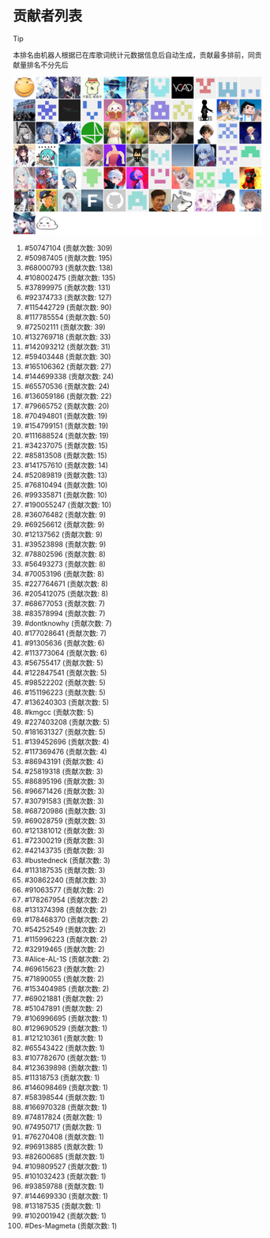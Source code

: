 # 贡献者列表

> [!TIP]
> 本排名由机器人根据已在库歌词统计元数据信息后自动生成，贡献最多排前，同贡献量排名不分先后

![贡献者头像画廊](./CONTRIBUTORS.svg)

1. #50747104 (贡献次数: 309)
2. #50987405 (贡献次数: 195)
3. #68000793 (贡献次数: 138)
4. #108002475 (贡献次数: 135)
5. #37899975 (贡献次数: 131)
6. #92374733 (贡献次数: 127)
7. #115442729 (贡献次数: 90)
8. #117785554 (贡献次数: 50)
9. #72502111 (贡献次数: 39)
10. #132769718 (贡献次数: 33)
11. #142093212 (贡献次数: 31)
12. #59403448 (贡献次数: 30)
13. #165106362 (贡献次数: 27)
14. #144699338 (贡献次数: 24)
15. #65570536 (贡献次数: 24)
16. #136059186 (贡献次数: 22)
17. #79665752 (贡献次数: 20)
18. #70494801 (贡献次数: 19)
19. #154799151 (贡献次数: 19)
20. #111688524 (贡献次数: 19)
21. #34237075 (贡献次数: 15)
22. #85813508 (贡献次数: 15)
23. #141757610 (贡献次数: 14)
24. #52089819 (贡献次数: 13)
25. #76810494 (贡献次数: 10)
26. #99335871 (贡献次数: 10)
27. #190055247 (贡献次数: 10)
28. #36076482 (贡献次数: 9)
29. #69256612 (贡献次数: 9)
30. #12137562 (贡献次数: 9)
31. #39523898 (贡献次数: 9)
32. #78802596 (贡献次数: 8)
33. #56493273 (贡献次数: 8)
34. #70053196 (贡献次数: 8)
35. #227764671 (贡献次数: 8)
36. #205412075 (贡献次数: 8)
37. #68677053 (贡献次数: 7)
38. #83578994 (贡献次数: 7)
39. #dontknowhy (贡献次数: 7)
40. #177028641 (贡献次数: 7)
41. #91305636 (贡献次数: 6)
42. #113773064 (贡献次数: 6)
43. #56755417 (贡献次数: 5)
44. #122847541 (贡献次数: 5)
45. #98522202 (贡献次数: 5)
46. #151196223 (贡献次数: 5)
47. #136240303 (贡献次数: 5)
48. #kmgcc (贡献次数: 5)
49. #227403208 (贡献次数: 5)
50. #181631327 (贡献次数: 5)
51. #139452696 (贡献次数: 4)
52. #117369476 (贡献次数: 4)
53. #86943191 (贡献次数: 4)
54. #25819318 (贡献次数: 3)
55. #86895196 (贡献次数: 3)
56. #96671426 (贡献次数: 3)
57. #30791583 (贡献次数: 3)
58. #68720986 (贡献次数: 3)
59. #69028759 (贡献次数: 3)
60. #121381012 (贡献次数: 3)
61. #72300219 (贡献次数: 3)
62. #42143735 (贡献次数: 3)
63. #bustedneck (贡献次数: 3)
64. #113187535 (贡献次数: 3)
65. #30862240 (贡献次数: 3)
66. #91063577 (贡献次数: 2)
67. #178267954 (贡献次数: 2)
68. #131374398 (贡献次数: 2)
69. #178468370 (贡献次数: 2)
70. #54252549 (贡献次数: 2)
71. #115996223 (贡献次数: 2)
72. #32919465 (贡献次数: 2)
73. #Alice-AL-1S (贡献次数: 2)
74. #69615623 (贡献次数: 2)
75. #71890055 (贡献次数: 2)
76. #153404985 (贡献次数: 2)
77. #69021881 (贡献次数: 2)
78. #51047891 (贡献次数: 2)
79. #106996695 (贡献次数: 1)
80. #129690529 (贡献次数: 1)
81. #121210361 (贡献次数: 1)
82. #65543422 (贡献次数: 1)
83. #107782670 (贡献次数: 1)
84. #123639898 (贡献次数: 1)
85. #11318753 (贡献次数: 1)
86. #146098469 (贡献次数: 1)
87. #58398544 (贡献次数: 1)
88. #166970328 (贡献次数: 1)
89. #74817824 (贡献次数: 1)
90. #74950717 (贡献次数: 1)
91. #76270408 (贡献次数: 1)
92. #96913885 (贡献次数: 1)
93. #82600685 (贡献次数: 1)
94. #109809527 (贡献次数: 1)
95. #101032423 (贡献次数: 1)
96. #93859788 (贡献次数: 1)
97. #144699330 (贡献次数: 1)
98. #13187535 (贡献次数: 1)
99. #102001942 (贡献次数: 1)
100. #Des-Magmeta (贡献次数: 1)
